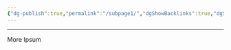 ```yaml
---
{"dg-publish":true,"permalink":"/subpage1/","dgShowBacklinks":true,"dgShowLocalGraph":true,"dgShowInlineTitle":true}
---
```


---

More Ipsum
